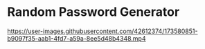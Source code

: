 # Random Password Generator


https://user-images.githubusercontent.com/42612374/173580851-b9097f35-aab1-4fd7-a59a-8ee5d48b4348.mp4

